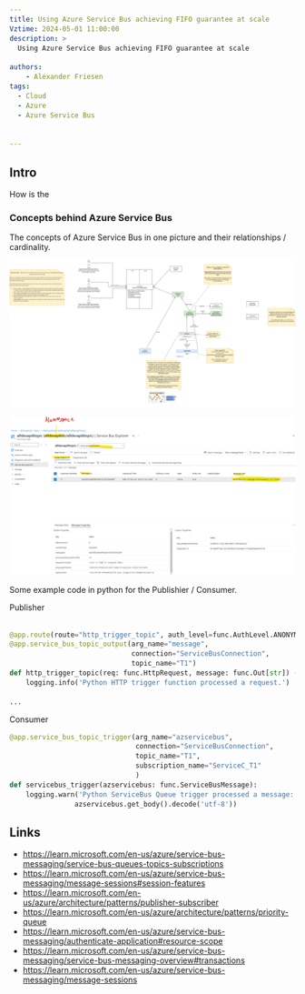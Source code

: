 ```yaml
---
title: Using Azure Service Bus achieving FIFO guarantee at scale
Vztime: 2024-05-01 11:00:00
description: >
  Using Azure Service Bus achieving FIFO guarantee at scale

authors:
    - Alexander Friesen
tags:
  - Cloud
  - Azure
  - Azure Service Bus


---
```


## Intro

How is the 


### Concepts behind Azure Service Bus



The concepts of Azure Service Bus in one picture and their relationships / cardinality.

![Network](./article00046a/classdiagram.drawio.png)

![Network](./article00046a/Screenshot1.png)


Some example code in python for the Publishier / Consumer.

Publisher
``` python

@app.route(route="http_trigger_topic", auth_level=func.AuthLevel.ANONYMOUS)
@app.service_bus_topic_output(arg_name="message",
                              connection="ServiceBusConnection",
                              topic_name="T1")
def http_trigger_topic(req: func.HttpRequest, message: func.Out[str]) -> func.HttpResponse:
    logging.info('Python HTTP trigger function processed a request.')

...

```


Consumer
``` python
@app.service_bus_topic_trigger(arg_name="azservicebus", 
                               connection="ServiceBusConnection",
                               topic_name="T1",
                               subscription_name="ServiceC_T1"
                               ) 
def servicebus_trigger(azservicebus: func.ServiceBusMessage):
    logging.warn('Python ServiceBus Queue trigger processed a message: %s',
                azservicebus.get_body().decode('utf-8'))
```


## Links

- https://learn.microsoft.com/en-us/azure/service-bus-messaging/service-bus-queues-topics-subscriptions
- <https://learn.microsoft.com/en-us/azure/service-bus-messaging/message-sessions#session-features>
- <https://learn.microsoft.com/en-us/azure/architecture/patterns/publisher-subscriber>
- <https://learn.microsoft.com/en-us/azure/architecture/patterns/priority-queue>
- <https://learn.microsoft.com/en-us/azure/service-bus-messaging/authenticate-application#resource-scope>
- <https://learn.microsoft.com/en-us/azure/service-bus-messaging/service-bus-messaging-overview#transactions>
- <https://learn.microsoft.com/en-us/azure/service-bus-messaging/message-sessions>

